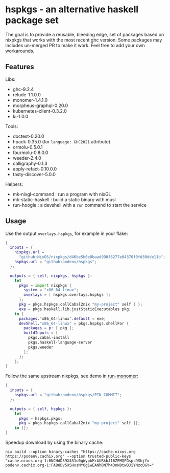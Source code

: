 # hspkgs - an alternative haskell package set

The goal is to provide a reusable, bleeding edge, set of packages based on nixpkgs that works with the most recent ghc version.
Some packages may includes un-merged PR to make it work.
Feel free to add your own workarounds.

## Features

Libs:

- ghc-9.2.4
- relude-1.1.0.0
- monomer-1.4.1.0
- morpheus-graphql-0.20.0
- kubernetes-client-0.3.2.0
- ki-1.0.0

Tools:

- doctest-0.20.0
- hpack-0.35.0 (for `language: GHC2021` attribute)
- ormolu-0.5.0.1
- fourmolu-0.8.0.0
- weeder-2.4.0
- calligraphy-0.1.3
- apply-refact-0.10.0.0
- tasty-discover-5.0.0

Helpers:

- mk-nixgl-command : run a program with nixGL
- mk-static-haskell : build a static binary with musl
- run-hoogle : a devshell with a `run` command to start the service

## Usage

Use the output `overlays.hspkgs`, for example in your flake:

```nix
{
  inputs = {
    nixpkgs.url =
      "github:NixOS/nixpkgs/d46be5b0e8baad998f8277e04370f0fd30dde11b";
    hspkgs.url = "github:podenv/hspkgs";
  };

  outputs = { self, nixpkgs, hspkgs }:
    let
      pkgs = import nixpkgs {
        system = "x86_64-linux";
        overlays = [ hspkgs.overlays.hspkgs ];
      };
      pkg = pkgs.hspkgs.callCabal2nix "my-project" self { };
      exe = pkgs.haskell.lib.justStaticExecutables pkg;
    in {
      packages."x86_64-linux".default = exe;
      devShell."x86_64-linux" = pkgs.hspkgs.shellFor {
        packages = p: [ pkg ];
        buildInputs = [
          pkgs.cabal-install
          pkgs.haskell-language-server
          pkgs.weeder
        ];
      };
    };
}
```

Follow the same upstream nixpkgs, see demo in [run-monomer](https://github.com/podenv/run-monomer):

```nix
{
  inputs = {
    hspkgs.url = "github:podenv/hspkgs/PIN_COMMIT";
  };

  outputs = { self, hspkgs }:
    let
      pkgs = hspkgs.pkgs;
      pkg = pkgs.hspkgs.callCabal2nix "my-project" self {};
    in {};
}
```

Speedup download by using the binary cache:

```ShellSession
nix build --option binary-caches "https://cache.nixos.org https://podenv.cachix.org" --option trusted-public-keys "cache.nixos.org-1:6NCHdD59X431o0gWypbMrAURkbJ16ZPMQFGspcDShjY= podenv.cachix.org-1:FA80Dv5XSHxzMYOg1wEANhDN7h43nN8twBJiYNzcDGY="
```
